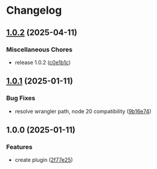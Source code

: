 # Changelog

## [1.0.2](https://github.com/abemedia/gatsby-plugin-cloudflare-functions/compare/v1.0.1...v1.0.2) (2025-04-11)


### Miscellaneous Chores

* release 1.0.2 ([c0e1b1c](https://github.com/abemedia/gatsby-plugin-cloudflare-functions/commit/c0e1b1cca60f32bb6fdeb454300adbc5a638f9a1))

## [1.0.1](https://github.com/abemedia/gatsby-plugin-cloudflare-functions/compare/v1.0.0...v1.0.1) (2025-01-11)


### Bug Fixes

* resolve wrangler path, node 20 compatibility ([9b16e74](https://github.com/abemedia/gatsby-plugin-cloudflare-functions/commit/9b16e7449cd528ddb812ca426df0751019c00cd6))

## 1.0.0 (2025-01-11)


### Features

* create plugin ([2f77e25](https://github.com/abemedia/gatsby-plugin-cloudflare-functions/commit/2f77e25b92ef7e7d777165fd2b30011971bc94c8))
